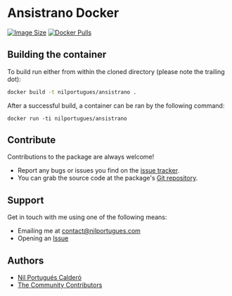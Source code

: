 # Ansistrano Docker
[![Image Size](https://img.shields.io/imagelayers/image-size/nilportugues/ansistrano/latest.svg)](https://imagelayers.io/?images=nilportugues/ansistrano:latest)
[![Docker Pulls](https://img.shields.io/docker/pulls/nilportugues/ansistrano.svg)](https://hub.docker.com/r/nilportugues/ansistrano/)

## Building the container

To build run either from within the cloned directory (please note the trailing dot):

```sh
docker build -t nilportugues/ansistrano .
```

After a successful build, a container can be ran by the following command:
```
docker run -ti nilportugues/ansistrano
```


## Contribute

Contributions to the package are always welcome!

* Report any bugs or issues you find on the [issue tracker](https://github.com/nilportugues/docker-ansistrano/issues/new).
* You can grab the source code at the package's [Git repository](https://github.com/nilportugues/docker-ansistrano).


## Support

Get in touch with me using one of the following means:

 - Emailing me at <contact@nilportugues.com>
 - Opening an [Issue](https://github.com/nilportugues/docker-ansistrano/issues/new)


## Authors

* [Nil Portugués Calderó](http://nilportugues.com)
* [The Community Contributors](https://github.com/nilportugues/docker-ansistrano/graphs/contributors)
